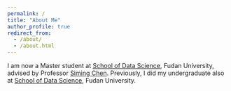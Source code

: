 ```yaml
---
permalink: /
title: "About Me"
author_profile: true
redirect_from: 
  - /about/
  - /about.html
---
```


I am now a Master student at [School of Data Science](http://www.sds.fudan.edu.cn), Fudan University, advised by Professor [Siming Chen](http://simingchen.me/). Previously, I did my undergraduate also at [School of Data Science](http://www.sds.fudan.edu.cn), Fudan University. 

